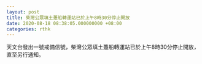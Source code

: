 ```yaml
---
layout: post
title: 柴灣公眾填土躉船轉運站已於上午8時30分停止開放
date: 2020-08-18 08:38:05.000000000 +08:00
categories: rthk
---
```


天文台發出一號戒備信號，柴灣公眾填土躉船轉運站已於上午8時30分停止開放，直至另行通知。
